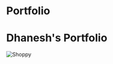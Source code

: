 # Portfolio
# Dhanesh's Portfolio

![Shoppy](https://i.ibb.co/nnGkDD6/Screenshot-2022-08-01-163905.jpg)
